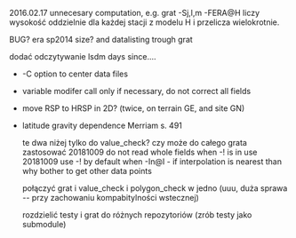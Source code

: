 2016.02.17 unnecesary computation, e.g. grat -Sj,l,m -FERA@H liczy wysokość 
oddzielnie dla każdej stacji z modelu H i przelicza wielokrotnie. 

BUG? era sp2014 size? and datalisting trough grat

dodać odczytywanie lsdm days since....

* -C option to center data files
* variable modifer call only if necessary, do not correct all fields
* move RSP to HRSP in 2D? (twice, on terrain GE, and site GN)
* latitude gravity dependence Merriam s. 491

    te dwa niżej tylko do value_check? czy może do całego grata zastosować
    20181009 do not read whole fields when -! is in use
    20181009 use -! by default when -In@I - if interpolation is nearest than why bother to get other data points

    połączyć grat i value_check i polygon_check w jedno (uuu, duża sprawa -- przy zachowaniu kompabitylności wstecznej)

    rozdzielić testy i grat do różnych repozytoriów (zrób testy jako submodule)
